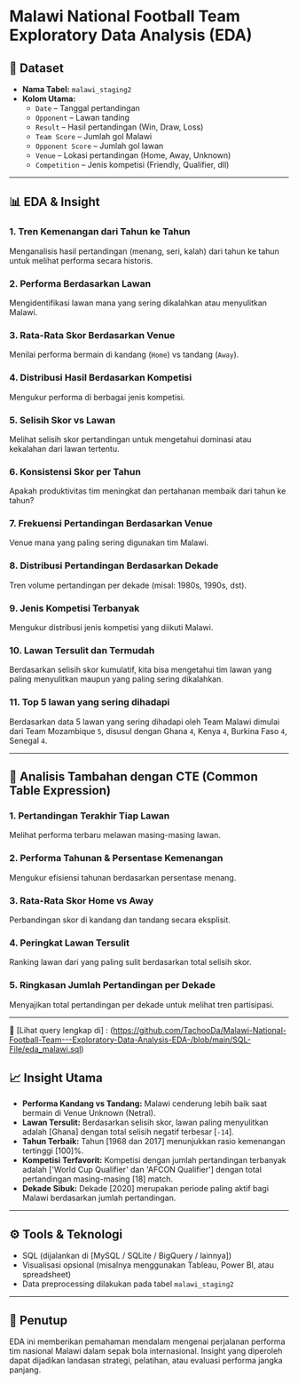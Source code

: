 # Malawi National Football Team  Exploratory Data Analysis (EDA)
## 📁 Dataset

- **Nama Tabel:** `malawi_staging2`
- **Kolom Utama:**
  - `Date` – Tanggal pertandingan
  - `Opponent` – Lawan tanding
  - `Result` – Hasil pertandingan (Win, Draw, Loss)
  - `Team Score` – Jumlah gol Malawi
  - `Opponent Score` – Jumlah gol lawan
  - `Venue` – Lokasi pertandingan (Home, Away, Unknown)
  - `Competition` – Jenis kompetisi (Friendly, Qualifier, dll)
---

## 📊 EDA & Insight

### 1. **Tren Kemenangan dari Tahun ke Tahun**
Menganalisis hasil pertandingan (menang, seri, kalah) dari tahun ke tahun untuk melihat performa secara historis.

### 2. **Performa Berdasarkan Lawan**
Mengidentifikasi lawan mana yang sering dikalahkan atau menyulitkan Malawi.

### 3. **Rata-Rata Skor Berdasarkan Venue**
Menilai performa bermain di kandang (`Home`) vs tandang (`Away`).

### 4. **Distribusi Hasil Berdasarkan Kompetisi**
Mengukur performa di berbagai jenis kompetisi.

### 5. **Selisih Skor vs Lawan**
Melihat selisih skor pertandingan untuk mengetahui dominasi atau kekalahan dari lawan tertentu.

### 6. **Konsistensi Skor per Tahun**
Apakah produktivitas tim meningkat dan pertahanan membaik dari tahun ke tahun?

### 7. **Frekuensi Pertandingan Berdasarkan Venue**
Venue mana yang paling sering digunakan tim Malawi.

### 8. **Distribusi Pertandingan Berdasarkan Dekade**
Tren volume pertandingan per dekade (misal: 1980s, 1990s, dst).

### 9. **Jenis Kompetisi Terbanyak**
Mengukur distribusi jenis kompetisi yang diikuti Malawi.

### 10. **Lawan Tersulit dan Termudah**
Berdasarkan selisih skor kumulatif, kita bisa mengetahui tim lawan yang paling menyulitkan maupun yang paling sering dikalahkan.

### 11. **Top 5 lawan yang sering dihadapi**
Berdasarkan data 5 lawan yang sering dihadapi oleh Team Malawi dimulai dari 
Team Mozambique `5`, disusul dengan Ghana `4`, Kenya `4`, Burkina Faso `4`, Senegal `4`.

---

## 🧠 Analisis Tambahan dengan CTE (Common Table Expression)

### 1. **Pertandingan Terakhir Tiap Lawan**
Melihat performa terbaru melawan masing-masing lawan.

### 2. **Performa Tahunan & Persentase Kemenangan**
Mengukur efisiensi tahunan berdasarkan persentase menang.

### 3. **Rata-Rata Skor Home vs Away**
Perbandingan skor di kandang dan tandang secara eksplisit.

### 4. **Peringkat Lawan Tersulit**
Ranking lawan dari yang paling sulit berdasarkan total selisih skor.

### 5. **Ringkasan Jumlah Pertandingan per Dekade**
Menyajikan total pertandingan per dekade untuk melihat tren partisipasi.

---
📌 [Lihat query lengkap di] :
(https://github.com/TachooDa/Malawi-National-Football-Team---Exploratory-Data-Analysis-EDA-/blob/main/SQL-File/eda_malawi.sql)
## 📈 Insight Utama

- **Performa Kandang vs Tandang:** Malawi cenderung lebih baik saat bermain di Venue Unknown (Netral).
- **Lawan Tersulit:** Berdasarkan selisih skor, lawan paling menyulitkan adalah [Ghana] dengan total selisih negatif terbesar [`-14`].
- **Tahun Terbaik:** Tahun [1968 dan 2017] menunjukkan rasio kemenangan tertinggi [100]%.
- **Kompetisi Terfavorit:** Kompetisi dengan jumlah pertandingan terbanyak adalah ['World Cup Qualifier' dan 'AFCON Qualifier'] dengan total pertandingan masing-masing [18] match.
- **Dekade Sibuk:** Dekade [2020] merupakan periode paling aktif bagi Malawi berdasarkan jumlah pertandingan.

---

## ⚙️ Tools & Teknologi

- SQL (dijalankan di [MySQL / SQLite / BigQuery / lainnya])
- Visualisasi opsional (misalnya menggunakan Tableau, Power BI, atau spreadsheet)
- Data preprocessing dilakukan pada tabel `malawi_staging2`
---

## 📌 Penutup

EDA ini memberikan pemahaman mendalam mengenai perjalanan performa tim nasional Malawi dalam sepak bola internasional. 
Insight yang diperoleh dapat dijadikan landasan strategi, pelatihan, atau evaluasi performa jangka panjang.
